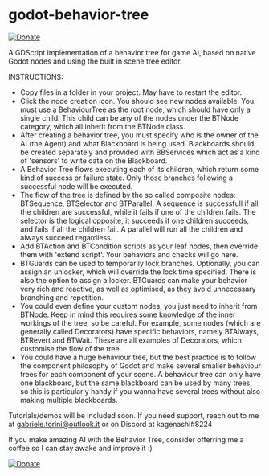# godot-behavior-tree
[![Donate](https://img.shields.io/badge/Donate-PayPal-green.svg)](http://paypal.me/GabrieleTorini) 

A GDScript implementation of a behavior tree for game AI, based on native Godot nodes and using the built in scene tree editor.

INSTRUCTIONS:
- Copy files in a folder in your project. May have to restart the editor.
- Click the node creation icon. You should see new nodes available. You must use a BehaviourTree as the root node, which should have only a single child. This child can be any of the nodes under the BTNode category, which all inherit from the BTNode class.
- After creating a behavior tree, you must specify who is the owner of the AI (the Agent) and what Blackboard is being used. Blackboards should be created separately and provided with BBServices which act as a kind of 'sensors' to write data on the Blackboard.
- A Behavior Tree flows executing each of its children, which return some kind of success or failure state. Only those branches following a successful node will be executed. 
- The flow of the tree is defined by the so called composite nodes: BTSequence, BTSelector and BTParallel. A sequence is successfull if all the children are successful, while it fails if one of the children fails. The selector is the logical opposite, it succeeds if one children succeeds, and fails if all the children fail. A parallel will run all the children and always succeed regardless. 
- Add BTAction and BTCondition scripts as your leaf nodes, then override them with 'extend script'. Your behaviors and checks will go here.
- BTGuards can be used to temporarily lock branches. Optionally, you can assign an unlocker, which will override the lock time specified. There is also the option to assign a locker. BTGuards can make your behavior very rich and reactive, as well as optimised, as they avoid unnecessary branching and repetition.
- You could even define your custom nodes, you just need to inherit from BTNode. Keep in mind this requires some knowledge of the inner workings of the tree, so be careful. For example, some nodes (which are generally called Decorators) have specific behaviors, namely BTAlways, BTRevert and BTWait. These are all examples of Decorators, which customise the flow of the tree.
- You could have a huge behaviour tree, but the best practice is to follow the component philosophy of Godot and make several smaller behaviour trees for each component of your scene. A behaviour tree can only have one blackboard, but the same blackboard can be used by many trees, so this is particularly handy if you wanna have several trees without also making multiple blackboards.


Tutorials/demos will be included soon. 
If you need support, reach out to me at gabriele.torini@outlook.it or on Discord at kagenashi#8224


If you make amazing AI with the Behavior Tree, consider offerring me a coffee so I can stay awake and improve it :)

[![Donate](https://img.shields.io/badge/Donate-PayPal-green.svg)](http://paypal.me/GabrieleTorini) 
